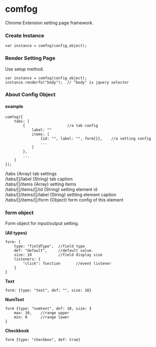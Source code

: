 comfog
======
Chrome Extension setting page framework.

### Create Instance
	var instance = comfog(config_object);

### Render Setting Page
Use setup method.

	var instance = comfog(config_object);
	instance.renderTo("body");	// "body" is jquery selector

### About Config Object

#### example
	comfog({
		tabs: [
			{					//a tab config
				label: ""
				items: [
					{id: "", label: "", form{}},	//a setting config
					...
				]
			},
			...
		]
	});

/tabs				{Array}	tab settings   
/tabs/[]/label		{String} tab caption  
/tabs/[]/items		{Array} setting items  
/tabs/[]/items/[]/id	{String} setting element id  
/tabs/[]/items/[]/label	{String} settting element caption  
/tabs/[]/items/[]/form	{Object} form config of this element  

### form object
Form object for input/output setting.

**(All types)**

	form: {
		type: "fieldType", 	//field type 
		def: "default", 	//default value.
		size: 10			//field display size
		listeners: {
			"click": function		//event listener
		}
	}

**Text**

	form: {type: "text", def: "", size: 10}

**NumText**

	form {type: "numtext", def: 10, size: 3
		max: 10, 	//range upper
		min: 0		//range lower
	}

**Checkboxk**

	form {type: "checkbox", def: true}

